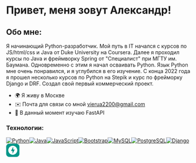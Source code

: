 Привет, меня зовут Александр!
=============================

Обо мне:
--------

Я начинающий Python-разработчик. Мой путь в IT начался с курсов по JS/html/css и Java от Duke University на Coursera. Далее я проходил курсы по Java и фреймворку Spring от "Специалист" при МГТУ им. Баумана. Одновременно с этим я начал осваивать Python. Язык Python мне очень понравился, и я углубился в его изучение. С конца 2022 года я прошел несколько курсов по Python на Stepik и курс по фрейморку Django и DRF. Создал свой первый коммерческий проект.

* 🌍  Я живу в Москве
* ✉️  Почта для связи со мной [vierua2200@gmail.com](mailto:vierua2200@gmail.com)
* 🧠  В данный момент изучаю FastAPI

### Технологии:

<p align="left">
<a href="https://www.python.org/" target="_blank" rel="noreferrer"><img src="https://raw.githubusercontent.com/danielcranney/readme-generator/main/public/icons/skills/python-colored.svg" width="36" height="36" alt="Python" /></a><a href="https://www.oracle.com/java/" target="_blank" rel="noreferrer"><img src="https://raw.githubusercontent.com/danielcranney/readme-generator/main/public/icons/skills/java-colored.svg" width="36" height="36" alt="Java" /></a><a href="https://developer.mozilla.org/en-US/docs/Web/JavaScript" target="_blank" rel="noreferrer"><img src="https://raw.githubusercontent.com/danielcranney/readme-generator/main/public/icons/skills/javascript-colored.svg" width="36" height="36" alt="JavaScript" /></a><a href="https://getbootstrap.com/" target="_blank" rel="noreferrer"><img src="https://raw.githubusercontent.com/danielcranney/readme-generator/main/public/icons/skills/bootstrap-colored.svg" width="36" height="36" alt="Bootstrap" /></a><a href="https://www.mysql.com/" target="_blank" rel="noreferrer"><img src="https://raw.githubusercontent.com/danielcranney/readme-generator/main/public/icons/skills/mysql-colored.svg" width="36" height="36" alt="MySQL" /></a><a href="https://www.postgresql.org/" target="_blank" rel="noreferrer"><img src="https://raw.githubusercontent.com/danielcranney/readme-generator/main/public/icons/skills/postgresql-colored.svg" width="36" height="36" alt="PostgreSQL" /></a><a href="https://www.djangoproject.com/" target="_blank" rel="noreferrer"><img src="https://raw.githubusercontent.com/danielcranney/readme-generator/main/public/icons/skills/django-colored.svg" width="36" height="36" alt="Django" /></a><a href="https://fastapi.tiangolo.com/" target="_blank" rel="noreferrer"><img src="https://raw.githubusercontent.com/tandpfun/skill-icons/refs/heads/main/icons/FastAPI.svg" width="36" height="36" alt="FastAPI" ></a>
</p>
